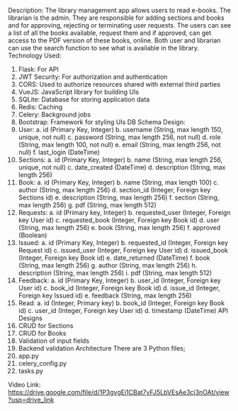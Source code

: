 Description:
The library management app allows users to read e-books. The librarian is the admin. They are 
responsible for adding sections and books and for approving, rejecting or terminating user 
requests. The users can see a list of all the books available, request them and if approved, can get 
access to the PDF version of these books, online. Both user and librarian can use the search 
function to see what is available in the library.
Technology Used:
  1. Flask: For API
  2. JWT Security: For authorization and authentication
  3. CORS: Used to authorize resources shared with external third parties
  4. VueJS: JavaScript library for building UIs
  5. SQLite: Database for storing application data
  6. Redis: Caching
  7. Celery: Background jobs
  8. Bootstrap: Framework for styling UIs
DB Schema Design:
  1. User:
    a. id (Primary Key, Integer)
    b. username (String, max length 150, unique, not null)
    c. password (String, max length 256, not null)
    d. role (String, max length 100, not null)
    e. email (String, max length 256, not null)
    f. last_login (DateTime)
  2. Sections:
    a. id (Primary Key, Integer)
    b. name (String, max length 256, unique, not null)
    c. date_created (DateTime)
    d. description (String, max length 256)
  3. Book:
    a. id (Primary Key, Integer)
    b. name (String, max length 100)
    c. author (String, max length 256)
    d. section_id (Integer, Foreign key Sections id)
    e. description (String, max length 256)
    f. section (String, max length 256)
    g. pdf (String, max length 512)
  4. Requests:
    a. id (Primary key, Integer)
    b. requested_user (Integer, Foreign key User id)
    c. requested_book (Integer, Foreign key Book id)
    d. user (String, max length 256)
    e. book (String, max length 256)
    f. approved (Boolean)
  5. Issued:
    a. id (Primary Key, Integer)
    b. requested_id (Integer, Foreign key Request id)
    c. issued_user (Integer, Foreign key User id)
    d. issued_book (Integer, Foreign key Book id)
    e. date_returned (DateTime)
    f. book (String, max length 256)
    g. author (String, max length 256)
    h. description (String, max length 256)
    i. pdf (String, max length 512)
  6. Feedback:
    a. id (Primary Key, Integer)
    b. user_id (Integer, Foreign key User id)
    c. book_id (Integer, Foreign key Book id)
    d. issue_id (Integer, Foreign key Issued id)
    e. feedback (String, max length 256)
  7. Read:
    a. id (Integer, Primary key)
    b. book_id (Integer, Foreign key Book id)
    c. user_id (Integer, Foreign key User id)
    d. timestamp (DateTime)
API Designs
  1. CRUD for Sections
  2. CRUD for Books
  3. Validation of input fields
  4. Backend validation
Architecture
There are 3 Python files;
  1. app.py
  2. celery_config.py
  3. tasks.py

Video Link: https://drive.google.com/file/d/1P3gvgEi1CBat7yFJ5LbVEsAe3cj3nOAt/view?usp=drive_link
